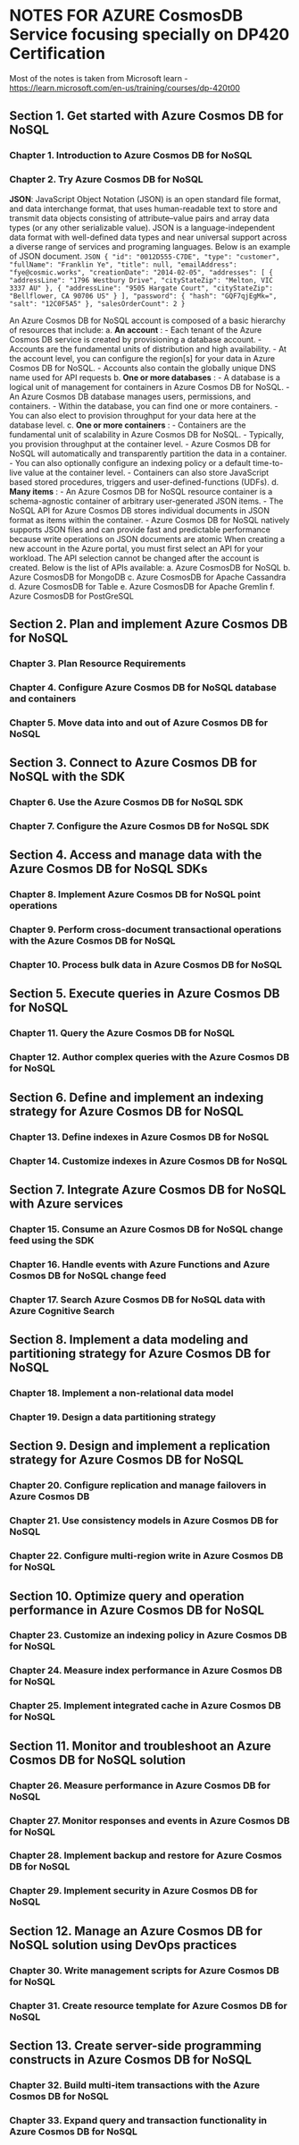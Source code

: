# NOTES FOR AZURE CosmosDB Service focusing specially on DP420 Certification
Most of the notes is taken from Microsoft learn - https://learn.microsoft.com/en-us/training/courses/dp-420t00


## Section 1. Get started with Azure Cosmos DB for NoSQL


### Chapter 1. Introduction to Azure Cosmos DB for NoSQL

### Chapter 2. Try Azure Cosmos DB for NoSQL
**JSON**: JavaScript Object Notation (JSON) is an open standard file format, and data interchange format, that uses human-readable text to store and transmit data objects consisting of attribute–value pairs and array data types (or any other serializable value).
      JSON is a language-independent data format with well-defined data types and near universal support across a diverse range of services and programing languages.
      Below is an example of JSON document.
      ```JSON
              {
          "id": "0012D555-C7DE",
          "type": "customer",
          "fullName": "Franklin Ye",
          "title": null,
          "emailAddress": "fye@cosmic.works",
          "creationDate": "2014-02-05",
          "addresses": [
            {
              "addressLine": "1796 Westbury Drive",
              "cityStateZip": "Melton, VIC 3337 AU"
            },
            {
              "addressLine": "9505 Hargate Court",
              "cityStateZip": "Bellflower, CA 90706 US"
            }
          ],
          "password": {
            "hash": "GQF7qjEgMk=",
            "salt": "12C0F5A5"
          },
          "salesOrderCount": 2
        }
      ```

An Azure Cosmos DB for NoSQL account is composed of a basic hierarchy of resources that include:
    a. **An account** : - Each tenant of the Azure Cosmos DB service is created by provisioning a database account. 
                    - Accounts are the fundamental units of distribution and high availability. 
                    - At the account level, you can configure the region[s] for your data in Azure Cosmos DB for NoSQL. 
                    - Accounts also contain the globally unique DNS name used for API requests
    b. **One or more databases** : - A database is a logical unit of management for containers in Azure Cosmos DB for NoSQL. 
                               - An Azure Cosmos DB database manages users, permissions, and containers. 
                               - Within the database, you can find one or more containers. 
                               - You can also elect to provision throughput for your data here at the database level.
    c. **One or more containers** : - Containers are the fundamental unit of scalability in Azure Cosmos DB for NoSQL. 
                                - Typically, you provision throughput at the container level. 
                                - Azure Cosmos DB for NoSQL will automatically and transparently partition the data in a container. 
                                - You can also optionally configure an indexing policy or a default time-to-live value at the container level.
                                - Containers can also store JavaScript based stored procedures, triggers and user-defined-functions (UDFs).
    d. **Many items** : - An Azure Cosmos DB for NoSQL resource container is a schema-agnostic container of arbitrary user-generated JSON items. 
                    - The NoSQL API for Azure Cosmos DB stores individual documents in JSON format as items within the container. 
                    - Azure Cosmos DB for NoSQL natively supports JSON files and can provide fast and predictable performance because write operations on JSON documents are atomic
When creating a new account in the Azure portal, you must first select an API for your workload. The API selection cannot be changed after the account is created. 
Below is the list of APIs available:
  a. Azure CosmosDB for NoSQL
  b. Azure CosmosDB for MongoDB
  c. Azure CosmosDB for Apache Cassandra
  d. Azure CosmosDB for Table
  e. Azure CosmosDB for Apache Gremlin
  f. Azure CosmosDB for PostGreSQL

## Section 2. Plan and implement Azure Cosmos DB for NoSQL

### Chapter 3. Plan Resource Requirements

### Chapter 4. Configure Azure Cosmos DB for NoSQL database and containers

### Chapter 5. Move data into and out of Azure Cosmos DB for NoSQL


## Section 3. Connect to Azure Cosmos DB for NoSQL with the SDK

### Chapter 6. Use the Azure Cosmos DB for NoSQL SDK

### Chapter 7. Configure the Azure Cosmos DB for NoSQL SDK


## Section 4. Access and manage data with the Azure Cosmos DB for NoSQL SDKs

### Chapter 8. Implement Azure Cosmos DB for NoSQL point operations

### Chapter 9. Perform cross-document transactional operations with the Azure Cosmos DB for NoSQL

### Chapter 10. Process bulk data in Azure Cosmos DB for NoSQL


## Section 5. Execute queries in Azure Cosmos DB for NoSQL

### Chapter 11. Query the Azure Cosmos DB for NoSQL

### Chapter 12. Author complex queries with the Azure Cosmos DB for NoSQL


## Section 6. Define and implement an indexing strategy for Azure Cosmos DB for NoSQL

### Chapter 13. Define indexes in Azure Cosmos DB for NoSQL

### Chapter 14. Customize indexes in Azure Cosmos DB for NoSQL


## Section 7. Integrate Azure Cosmos DB for NoSQL with Azure services

### Chapter 15. Consume an Azure Cosmos DB for NoSQL change feed using the SDK

### Chapter 16. Handle events with Azure Functions and Azure Cosmos DB for NoSQL change feed

### Chapter 17. Search Azure Cosmos DB for NoSQL data with Azure Cognitive Search


## Section 8. Implement a data modeling and partitioning strategy for Azure Cosmos DB for NoSQL

### Chapter 18. Implement a non-relational data model

### Chapter 19. Design a data partitioning strategy


## Section 9. Design and implement a replication strategy for Azure Cosmos DB for NoSQL

### Chapter 20. Configure replication and manage failovers in Azure Cosmos DB

### Chapter 21. Use consistency models in Azure Cosmos DB for NoSQL

### Chapter 22. Configure multi-region write in Azure Cosmos DB for NoSQL


## Section 10. Optimize query and operation performance in Azure Cosmos DB for NoSQL

### Chapter 23. Customize an indexing policy in Azure Cosmos DB for NoSQL

### Chapter 24. Measure index performance in Azure Cosmos DB for NoSQL

### Chapter 25. Implement integrated cache in Azure Cosmos DB for NoSQL


## Section 11. Monitor and troubleshoot an Azure Cosmos DB for NoSQL solution

### Chapter 26. Measure performance in Azure Cosmos DB for NoSQL

### Chapter 27. Monitor responses and events in Azure Cosmos DB for NoSQL

### Chapter 28. Implement backup and restore for Azure Cosmos DB for NoSQL

### Chapter 29. Implement security in Azure Cosmos DB for NoSQL


## Section 12. Manage an Azure Cosmos DB for NoSQL solution using DevOps practices

### Chapter 30. Write management scripts for Azure Cosmos DB for NoSQL

### Chapter 31. Create resource template for Azure Cosmos DB for NoSQL


## Section 13. Create server-side programming constructs in Azure Cosmos DB for NoSQL

### Chapter 32. Build multi-item transactions with the Azure Cosmos DB for NoSQL

### Chapter 33. Expand query and transaction functionality in Azure Cosmos DB for NoSQL


